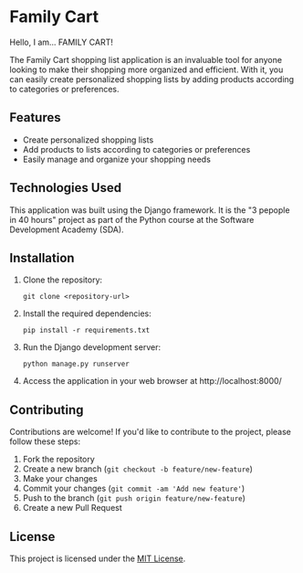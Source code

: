# Family Cart

Hello, I am... FAMILY CART!

The Family Cart shopping list application is an invaluable tool for anyone looking to make their shopping more organized and efficient. With it, you can easily create personalized shopping lists by adding products according to categories or preferences. 

## Features

- Create personalized shopping lists
- Add products to lists according to categories or preferences
- Easily manage and organize your shopping needs

## Technologies Used

This application was built using the Django framework. It is the "3 pepople in 40 hours" project as part of the Python course at the Software Development Academy (SDA).

## Installation

1. Clone the repository:

    ```
    git clone <repository-url>
    ```

2. Install the required dependencies:

    ```
    pip install -r requirements.txt
    ```

3. Run the Django development server:

    ```
    python manage.py runserver
    ```

4. Access the application in your web browser at http://localhost:8000/

## Contributing

Contributions are welcome! If you'd like to contribute to the project, please follow these steps:

1. Fork the repository
2. Create a new branch (`git checkout -b feature/new-feature`)
3. Make your changes
4. Commit your changes (`git commit -am 'Add new feature'`)
5. Push to the branch (`git push origin feature/new-feature`)
6. Create a new Pull Request

## License

This project is licensed under the [MIT License](LICENSE).
